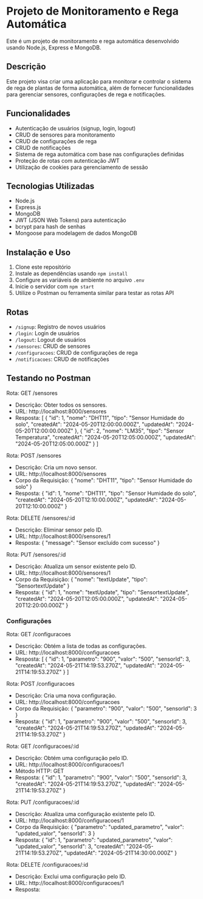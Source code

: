 # Projeto de Monitoramento e Rega Automática

Este é um projeto de monitoramento e rega automática desenvolvido usando Node.js, Express e MongoDB.

## Descrição

Este projeto visa criar uma aplicação para monitorar e controlar o sistema de rega de plantas de forma automática, além de fornecer funcionalidades para gerenciar sensores, configurações de rega e notificações.

## Funcionalidades

- Autenticação de usuários (signup, login, logout)
- CRUD de sensores para monitoramento
- CRUD de configurações de rega
- CRUD de notificações
- Sistema de rega automática com base nas configurações definidas
- Proteção de rotas com autenticação JWT
- Utilização de cookies para gerenciamento de sessão

## Tecnologias Utilizadas

- Node.js
- Express.js
- MongoDB
- JWT (JSON Web Tokens) para autenticação
- bcrypt para hash de senhas
- Mongoose para modelagem de dados MongoDB

## Instalação e Uso

1. Clone este repositório
2. Instale as dependências usando `npm install`
3. Configure as variáveis de ambiente no arquivo `.env`
4. Inicie o servidor com `npm start`
5. Utilize o Postman ou ferramenta similar para testar as rotas API

## Rotas

- `/signup`: Registro de novos usuários
- `/login`: Login de usuários
- `/logout`: Logout de usuários
- `/sensores`: CRUD de sensores
- `/configuracoes`: CRUD de configurações de rega
- `/notificacoes`: CRUD de notificações

## Testando no Postman

Rota: GET /sensores

- Descrição: Obter todos os sensores.
- URL: http://localhost:8000/sensores
- Resposta:
  [
    {
      "id": 1,
      "nome": "DHT11",
      "tipo": "Sensor Humidade do solo",
      "createdAt": "2024-05-20T12:00:00.000Z",
      "updatedAt": "2024-05-20T12:00:00.000Z"
    },
    {
      "id": 2,
      "nome": "LM35",
      "tipo": "Sensor Temperatura",
      "createdAt": "2024-05-20T12:05:00.000Z",
      "updatedAt": "2024-05-20T12:05:00.000Z"
    }
  ]

Rota: POST /sensores

- Descrição: Cria um novo sensor.
- URL: http://localhost:8000/sensores
- Corpo da Requisição:
  {
    "nome": "DHT11",
    "tipo": "Sensor Humidade do solo"
  }
- Resposta:
  {
    "id": 1,
    "nome": "DHT11",
    "tipo": "Sensor Humidade do solo",
    "createdAt": "2024-05-20T12:10:00.000Z",
    "updatedAt": "2024-05-20T12:10:00.000Z"
  }

Rota: DELETE /sensores/:id

- Descrição: Eliminar sensor pelo ID.
- URL: http://localhost:8000/sensores/1
- Resposta:
{
    "message": "Sensor excluído com sucesso"
}

Rota: PUT /sensores/:id

- Descrição: Atualiza um sensor existente pelo ID.
- URL: http://localhost:8000/sensores/1
- Corpo da Requisição:
  {
    "nome": "textUpdate",
    "tipo": "SensortextUpdate"
  }
- Resposta:
  {
    "id": 1,
    "nome": "textUpdate",
    "tipo": "SensortextUpdate",
    "createdAt": "2024-05-20T12:05:00.000Z",
    "updatedAt": "2024-05-20T12:20:00.000Z"
  }

### Configurações

Rota: GET /configuracoes

- Descrição: Obtém a lista de todas as configurações.
- URL: http://localhost:8000/configuracoes
- Resposta:
  [
    {
      "id": 1,
      "parametro": "900",
      "valor": "500",
      "sensorId": 3,
      "createdAt": "2024-05-21T14:19:53.270Z",
      "updatedAt": "2024-05-21T14:19:53.270Z"
    }
  ]

Rota: POST /configuracoes

- Descrição: Cria uma nova configuração.
- URL: http://localhost:8000/configuracoes
- Corpo da Requisição:
  {
    "parametro": "900",
    "valor": "500",
    "sensorId": 3
  }
- Resposta:
  {
    "id": 1,
    "parametro": "900",
    "valor": "500",
    "sensorId": 3,
    "createdAt": "2024-05-21T14:19:53.270Z",
    "updatedAt": "2024-05-21T14:19:53.270Z"
  }

Rota: GET /configuracoes/:id

- Descrição: Obtém uma configuração pelo ID.
- URL: http://localhost:8000/configuracoes/1
- Método HTTP: GET
- Resposta:
  {
    "id": 1,
    "parametro": "900",
    "valor": "500",
    "sensorId": 3,
    "createdAt": "2024-05-21T14:19:53.270Z",
    "updatedAt": "2024-05-21T14:19:53.270Z"
  }

Rota: PUT /configuracoes/:id

- Descrição: Atualiza uma configuração existente pelo ID.
- URL: http://localhost:8000/configuracoes/1
- Corpo da Requisição:
  {
    "parametro": "updated_parametro",
    "valor": "updated_valor",
    "sensorId": 3
  }
- Resposta:
  {
    "id": 1,
    "parametro": "updated_parametro",
    "valor": "updated_valor",
    "sensorId": 3,
    "createdAt": "2024-05-21T14:19:53.270Z",
    "updatedAt": "2024-05-21T14:30:00.000Z"
  }

Rota: DELETE /configuracoes/:id

- Descrição: Exclui uma configuração pelo ID.
- URL: http://localhost:8000/configuracoes/1
- Resposta:


